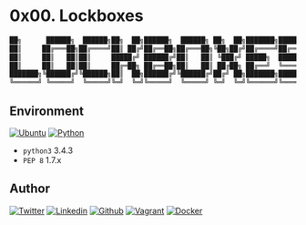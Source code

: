 # 0x00. Lockboxes

```python
██╗      ██████╗  ██████╗██╗  ██╗██████╗  ██████╗ ██╗  ██╗███████╗███████╗
██║     ██╔═══██╗██╔════╝██║ ██╔╝██╔══██╗██╔═══██╗╚██╗██╔╝██╔════╝██╔════╝
██║     ██║   ██║██║     █████╔╝ ██████╔╝██║   ██║ ╚███╔╝ █████╗  ███████╗
██║     ██║   ██║██║     ██╔═██╗ ██╔══██╗██║   ██║ ██╔██╗ ██╔══╝  ╚════██║
███████╗╚██████╔╝╚██████╗██║  ██╗██████╔╝╚██████╔╝██╔╝ ██╗███████╗███████║
╚══════╝ ╚═════╝  ╚═════╝╚═╝  ╚═╝╚═════╝  ╚═════╝ ╚═╝  ╚═╝╚══════╝╚══════╝
```

## Environment

[![Ubuntu](https://img.shields.io/static/v1?label=&message=Ubuntu&color=E95420&logo=Ubuntu&logoColor=E95420&labelColor=2F333A)](https://ubuntu.com/)<!-- ubuntu -->
[![Python](https://img.shields.io/static/v1?label=&message=Python&color=FFD43B&logo=python&logoColor=3776AB&labelColor=2F333A)](https://www.python.org)<!-- python-->
- `python3` 3.4.3
- `PEP 8` 1.7.x

## Author
<!-- twitter -->
[![Twitter](https://img.shields.io/twitter/follow/ralex_uy?style=social)](https://twitter.com/ralex_uy) <!-- linkedin --> [![Linkedin](https://img.shields.io/badge/LinkedIn-+23K-blue?style=social&logo=linkedin)](https://www.linkedin.com/in/ronald-rivero/) <!-- github --> [![Github](https://img.shields.io/github/followers/ralexrivero?style=social)](https://github.com/ralexrivero/) <!-- vagrant --> [![Vagrant](https://img.shields.io/static/v1?label=&message=Vagrant%20Profile&color=1868F2&logo=vagrant&labelColor=2F333A)](https://app.vagrantup.com/ralexrivero) <!-- docker --> [![Docker](https://img.shields.io/static/v1?label=&message=Docker%20Profile&color=2496ED&logo=Docker&labelColor=2F333A)](https://hub.docker.com/u/ralexrivero)
